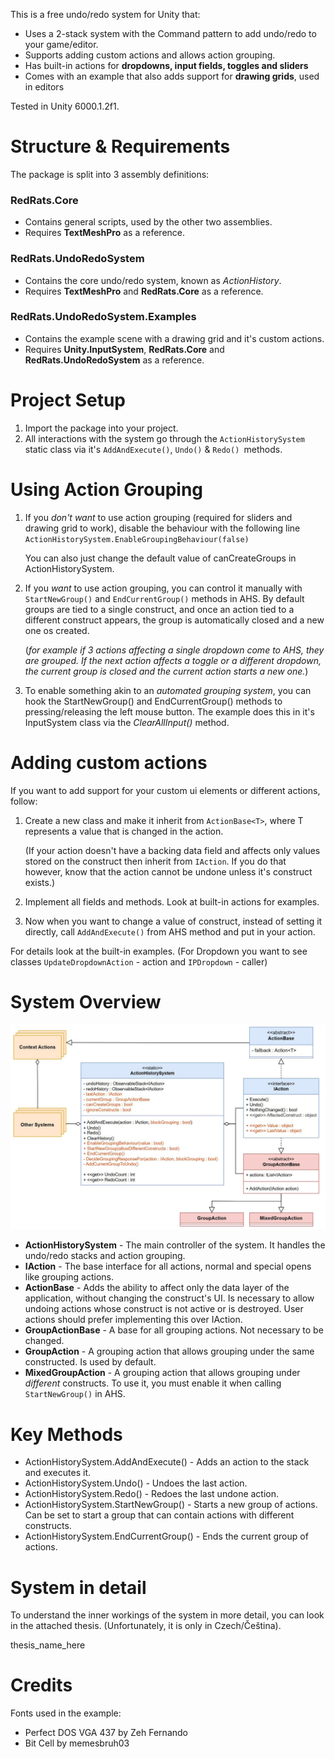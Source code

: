 
This is a free undo/redo system for Unity that:

- Uses a 2-stack system with the Command pattern to add undo/redo to your game/editor.
- Supports adding custom actions and allows action grouping.
- Has built-in actions for **dropdowns, input fields, toggles and sliders**
- Comes with an example that also adds support for **drawing grids**, used in editors

Tested in Unity 6000.1.2f1.


# Structure & Requirements
The package is split into 3 assembly definitions:

### **RedRats.Core**
- Contains general scripts, used by the other two assemblies.
- Requires **TextMeshPro** as a reference.

### **RedRats.UndoRedoSystem**
  - Contains the core undo/redo system, known as _ActionHistory_.
  - Requires **TextMeshPro** and **RedRats.Core** as a reference.

### **RedRats.UndoRedoSystem.Examples**
- Contains the example scene with a drawing grid and it's custom actions.
- Requires **Unity.InputSystem**, **RedRats.Core** and **RedRats.UndoRedoSystem** as a reference.


# Project Setup

1. Import the package into your project.
2. All interactions with the system go through the `ActionHistorySystem` static class via it's `AddAndExecute()`, `Undo()` & `Redo() `methods.


# Using Action Grouping
1. If you _don't want_ to use action grouping (required for sliders and drawing grid to work), disable the behaviour with the following line
`ActionHistorySystem.EnableGroupingBehaviour(false)`

    You can also just change the default value of canCreateGroups in ActionHistorySystem.
2. If you _want_ to use action grouping, you can control it manually with `StartNewGroup()` and `EndCurrentGroup()` methods in AHS. By default groups are tied to a single construct, and once an action tied to a different construct appears, the group is automatically closed and a new one os created.

   (_for example if 3 actions affecting a single dropdown come to AHS, they are grouped. If the next action affects a toggle or a different dropdown, the current group is closed and the current action starts a new one._)
3. To enable something akin to an _automated grouping system_, you can hook the StartNewGroup() and EndCurrentGroup() methods to pressing/releasing the left mouse button. The example does this in it's InputSystem class via the _ClearAllInput()_ method.


# Adding custom actions
If you want to add support for your custom ui elements or different actions, follow:
1. Create a new class and make it inherit from `ActionBase<T>`, where T represents a value that is changed in the action.

   (If your action doesn't have a backing data field and affects only values stored on the construct then inherit from `IAction`. If you do that however, know that the action cannot be undone unless it's construct exists.)

2. Implement all fields and methods. Look at built-in actions for examples.

3. Now when you want to change a value of construct, instead of setting it directly, call `AddAndExecute()` from AHS method and put in your action.

For details look at the built-in examples. (For Dropdown you want to see classes `UpdateDropdownAction` - action and `IPDropdown` - caller) 


# System Overview
![Undo/Redo class diagram](Images/UndoRedo_class_diagram.jpg)
- **ActionHistorySystem** - The main controller of the system. It handles the undo/redo stacks and action grouping.
- **IAction** - The base interface for all actions, normal and special opens like grouping actions.
- **ActionBase** - Adds the ability to affect only the data layer of the application, without changing the construct's UI. Is necessary to allow undoing actions whose construct is not active or is destroyed. User actions should prefer implementing this over IAction.
- **GroupActionBase** - A base for all grouping actions. Not necessary to be changed.
- **GroupAction** - A grouping action that allows grouping under the same constructed. Is used by default.
- **MixedGroupAction** - A grouping action that allows grouping under _different_ constructs. To use it, you must enable it when calling `StartNewGroup()` in AHS.


# Key Methods
- ActionHistorySystem.AddAndExecute() - Adds an action to the stack and executes it.
- ActionHistorySystem.Undo() - Undoes the last action.
- ActionHistorySystem.Redo() - Redoes the last undone action.
- ActionHistorySystem.StartNewGroup() - Starts a new group of actions. Can be set to start a group that can contain actions with different constructs.
- ActionHistorySystem.EndCurrentGroup() - Ends the current group of actions.

# System in detail
To understand the inner workings of the system in more detail, you can look in the attached thesis. (Unfortunately, it is only in Czech/Čeština).

thesis_name_here

# Credits
Fonts used in the example:

- Perfect DOS VGA 437 by Zeh Fernando
- Bit Cell by memesbruh03